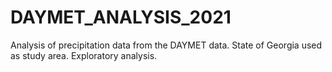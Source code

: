 # DAYMET_ANALYSIS_2021
Analysis of precipitation data from the DAYMET data. State of Georgia used as study area. Exploratory analysis.
